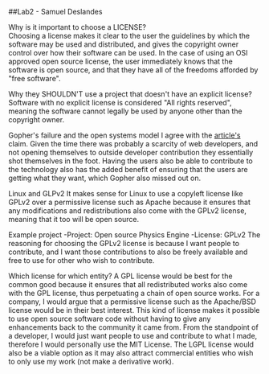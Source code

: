 ##Lab2 - Samuel Deslandes


Why is it important to choose a LICENSE?  
	Choosing a license makes it clear to the user the guidelines by which the software may
	be used and distributed, and gives the copyright owner control over how their software 
	can be used. In the case of using an OSI approved open source license, the user immediately 
	knows that the software is open source, and that they have all of the freedoms afforded by 
	"free software".
	
Why they SHOULDN'T use a project that doesn't have an explicit license?
	Software with no explicit license is considered "All rights reserved", meaning the software
	cannot legally be used by anyone other than the copyright owner.
	
Gopher's failure and the open systems model
	I agree with the [article's](http://ils.unc.edu/callee/gopherpaper.htm#explain) claim. Given
	the time there was probably a scarcity of web developers, and not opening themselves to outside
	developer contribution they essentially shot themselves in the foot. Having the users also be able
	to contribute to the technology also has the added benefit of ensuring that the users are getting
	what they want, which Gopher also missed out on. 
	
Linux and GLPv2
	It makes sense for Linux to use a copyleft license like GPLv2 over a permissive license such as
	Apache because it ensures that any modifications and redistributions also come with the GPLv2 
	license, meaning that it too will be open source. 
	
Example project
	-Project: Open source Physics Engine
	-License: GPLv2
	The reasoning for choosing the GPLv2 license is because I want people to contribute, and I want
	those contributions to also be freely available and free to use for other who wish to contribute.

Which license for which entity?
	A GPL license would be best for the common good because it ensures that all redistributed works also 
	come with the GPL license, thus perpetuating a chain of open source works. For a company, I would argue
	that a permissive license such as the Apache/BSD license would be in their best interest. This kind of license
	makes it possible to use open source software code without having to give any enhancements back to the community
	it came from. From the standpoint of a developer, I would just want people to use and contribute to what I made, 
	therefore I would personally use the MIT License. The LGPL license would also be a viable option as it may also attract
	commercial entities who wish to only use my work (not make a derivative work).
	